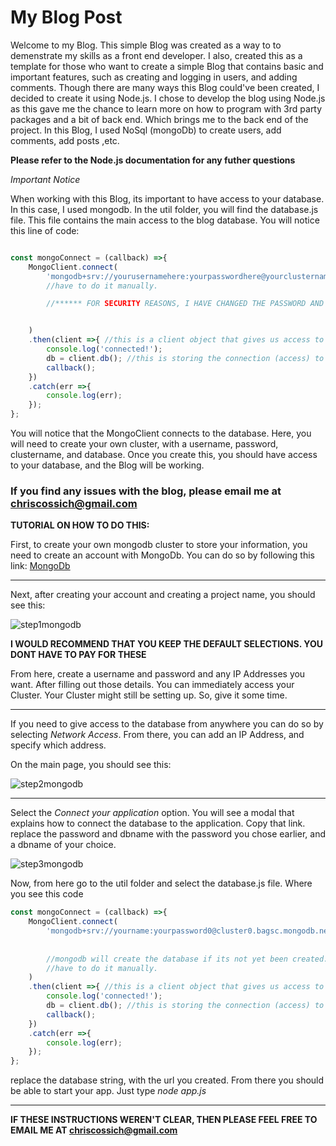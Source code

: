 # My Blog Post

Welcome to my Blog. This simple Blog was created as a way to to demenstrate my skills as a front end developer. I also, created this as a template for those who want to create a simple Blog
that contains basic and important features, such as creating and logging in users, and adding comments. Though there are many ways this Blog could've been created, I decided to create it using
Node.js. I chose to develop the blog using Node.js as this gave me the chance to learn more on how to program with 3rd party packages and a bit of back end. Which brings me to the back end of the project. In this Blog, I used NoSql (mongoDb) to create users, add comments, add posts ,etc. 

**Please refer to the Node.js documentation for any futher questions**



_Important Notice_

When working with this Blog, its important to have access to your database. In this case, I used mongodb.
In the util folder, you will find the database.js file. This file contains the main access to the blog database. You will notice this line of code: 

```JavaScript

const mongoConnect = (callback) =>{
    MongoClient.connect(
        'mongodb+srv://yourusernamehere:yourpasswordhere@yourclusternamehere.irdq5.mongodb.net/databasenamehere?retryWrites=true&w=majority' //mongodb will create the database if its not yet been created. we dont 
        //have to do it manually.

        //****** FOR SECURITY REASONS, I HAVE CHANGED THE PASSWORD AND USERNAME WHICH GETS ACCESS TO THE blogposts DATABASE ****************


    )
    .then(client =>{ //this is a client object that gives us access to the database.
        console.log('connected!');
        db = client.db(); //this is storing the connection (access) to the databse. which means the connection will keep on running. 
        callback();
    })
    .catch(err =>{
        console.log(err);
    });
};
```

You will notice that the MongoClient connects to the database. Here, you will need to create your own cluster, with a username, password, clustername, and database. Once you create this, you should have access to your database, and the Blog will be working. 


### If you find any issues with the blog, please email me at chriscossich@gmail.com

**TUTORIAL ON HOW TO DO THIS:**

First, to create your own mongodb cluster to store your information, you need to create an account with MongoDb. You can do so by following this link:
[MongoDb](https://account.mongodb.com/account/login)

***

Next, after creating your account and creating a project name, you should see this: 

![step1mongodb](https://i.ibb.co/yVw69b2/step1.png)


**I WOULD RECOMMEND THAT YOU KEEP THE DEFAULT SELECTIONS. YOU DONT HAVE TO PAY FOR THESE**

From here, create a username and password and any IP Addresses you want. After filling out those details. You can immediately access your Cluster. Your Cluster might still be setting up. So, give it some time. 

***
If you need to give access to the database from anywhere you can do so by selecting _Network Access_. From there, you can add an IP Address, and specify which address. 


On the main page, you should see this: 

![step2mongodb](https://i.ibb.co/vm23Xrs/step2.png)


***

Select the _Connect your application_ option. You will see a modal that explains how to connect the database to the application. Copy that link. replace the password and dbname with the password you chose earlier, and a dbname of your choice.

![step3mongodb](https://i.ibb.co/z81yvK8/step3.png)


Now, from here go to the util folder and select the database.js file. Where you see this code


```JavaScript
const mongoConnect = (callback) =>{
    MongoClient.connect(
        'mongodb+srv://yourname:yourpassword0@cluster0.bagsc.mongodb.net/yourdbname?retryWrites=true&w=majority' 
       
        
        //mongodb will create the database if its not yet been created. we dont 
        //have to do it manually.
    )
    .then(client =>{ //this is a client object that gives us access to the database.
        console.log('connected!');
        db = client.db(); //this is storing the connection (access) to the databse. which means the connection will keep on running. 
        callback();
    })
    .catch(err =>{
        console.log(err);
    });
};
```

replace the database string, with the url you created. From there you should be able to start your app. Just type _node app.js_


***

**IF THESE INSTRUCTIONS WEREN'T CLEAR, THEN PLEASE FEEL FREE TO EMAIL ME AT chriscossich@gmail.com**
